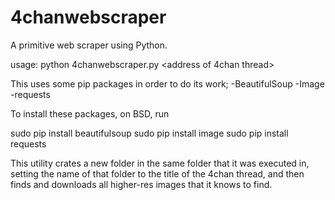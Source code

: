 # 4chanwebscraper
A primitive web scraper using Python. 

usage: python 4chanwebscraper.py <address of 4chan thread>

This uses some pip packages in order to do its work;
-BeautifulSoup
-Image
-requests

To install these packages, on BSD, run

sudo pip install beautifulsoup
sudo pip install image
sudo pip install requests

This utility crates a new folder in the same folder that it was executed in, setting the name of that
folder to the title of the 4chan thread, and then finds and downloads all higher-res images that
it knows to find.
